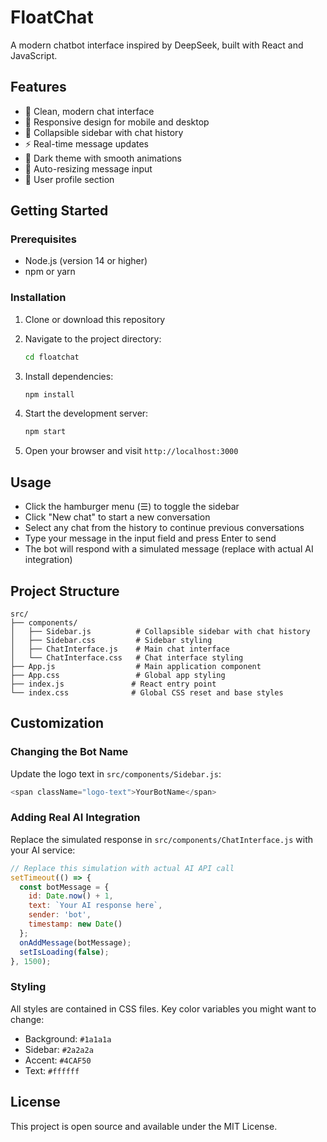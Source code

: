 # FloatChat

A modern chatbot interface inspired by DeepSeek, built with React and JavaScript.

## Features

- 🤖 Clean, modern chat interface
- 📱 Responsive design for mobile and desktop
- 💬 Collapsible sidebar with chat history
- ⚡ Real-time message updates
- 🎨 Dark theme with smooth animations
- 📝 Auto-resizing message input
- 👤 User profile section

## Getting Started

### Prerequisites

- Node.js (version 14 or higher)
- npm or yarn

### Installation

1. Clone or download this repository
2. Navigate to the project directory:
   ```bash
   cd floatchat
   ```

3. Install dependencies:
   ```bash
   npm install
   ```

4. Start the development server:
   ```bash
   npm start
   ```

5. Open your browser and visit `http://localhost:3000`

## Usage

- Click the hamburger menu (☰) to toggle the sidebar
- Click "New chat" to start a new conversation
- Select any chat from the history to continue previous conversations
- Type your message in the input field and press Enter to send
- The bot will respond with a simulated message (replace with actual AI integration)

## Project Structure

```
src/
├── components/
│   ├── Sidebar.js          # Collapsible sidebar with chat history
│   ├── Sidebar.css         # Sidebar styling
│   ├── ChatInterface.js    # Main chat interface
│   └── ChatInterface.css   # Chat interface styling
├── App.js                  # Main application component
├── App.css                 # Global app styling
├── index.js               # React entry point
└── index.css              # Global CSS reset and base styles
```

## Customization

### Changing the Bot Name
Update the logo text in `src/components/Sidebar.js`:
```javascript
<span className="logo-text">YourBotName</span>
```

### Adding Real AI Integration
Replace the simulated response in `src/components/ChatInterface.js` with your AI service:
```javascript
// Replace this simulation with actual AI API call
setTimeout(() => {
  const botMessage = {
    id: Date.now() + 1,
    text: `Your AI response here`,
    sender: 'bot',
    timestamp: new Date()
  };
  onAddMessage(botMessage);
  setIsLoading(false);
}, 1500);
```

### Styling
All styles are contained in CSS files. Key color variables you might want to change:
- Background: `#1a1a1a`
- Sidebar: `#2a2a2a`
- Accent: `#4CAF50`
- Text: `#ffffff`

## License

This project is open source and available under the MIT License.
